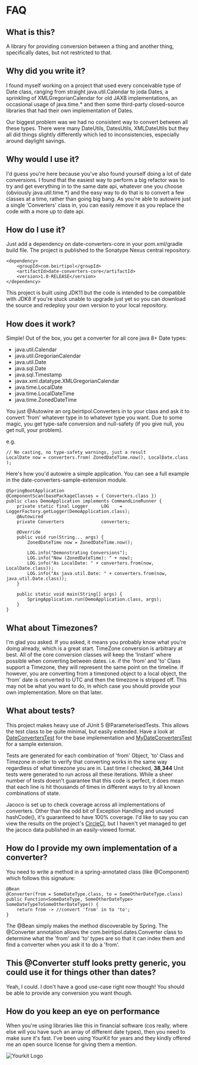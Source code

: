 # FAQ

## What is this?

A library for providing conversion between a thing and another thing, specifically dates, but not restricted to that.

## Why did you write it?

I found myself working on a project that used every conceivable type of Date class, ranging from straight java.util.Calendar to joda Dates, a sprinkling of XMLGregorianCalendar for old JAXB implementations, an occasional usage of java.time.* and then some third-party closed-source libraries that had their own implementation of Dates.

Our biggest problem was we had no consistent way to convert between all these types. There were many DateUtils, DatesUtils, XMLDateUtils but they all did things slightly differently which led to inconsistencies, especially around daylight savings.

## Why would I use it?

I'd guess you're here because you've also found yourself doing a lot of date conversions. I found that the easiest way to perform a big refactor was to try and get everything in to the same date api, whatever one you choose (obviously java.util.time.*) and the easy way to do that is to convert a few classes at a time, rather than going big bang. As you're able to autowire just a single 'Converters' class in, you can easily remove it as you replace the code with a more up to date api.

## How do I use it?

Just add a dependency on date-converters-core in your pom.xml/gradle build file. The project is published to the Sonatype Nexus central repository.

    <dependency>
        <groupId>com.beirtipol</groupId>
        <artifactId>date-converters-core</artifactId>
        <version>1.0-RELEASE</version>
    </dependency>
    
This project is built using JDK11 but the code is intended to be compatible with JDK8 if you're stuck unable to upgrade just yet so you can download the source and redeploy your own version to your local repository.

## How does it work?

Simple! Out of the box, you get a converter for all core java 8+ Date types:

* java.util.Calendar
* java.util.GregorianCalendar
* java.util.Date
* java.sql.Date
* java.sql.Timestamp
* javax.xml.datatype.XMLGregorianCalendar
* java.time.LocalDate
* java.time.LocalDateTime
* java.time.ZonedDateTime

You just @Autowire an org.beirtipol.Converters in to your class and ask it to convert 'from' whatever type in to whatever type you want. Due to some magic, you get type-safe conversion and null-safety (if you give null, you get null, your problem).

e.g.

    // No casting, no type-safety warnings, just a result
    LocalDate now = converters.from( ZonedDateTime.now(), LocalDate.class );

Here's how you'd autowire a simple application. You can see a full example in the date-converters-sample-extension module.

    @SpringBootApplication
    @ComponentScan(basePackageClasses = { Converters.class })
    public class DemoApplication implements CommandLineRunner {
        private static final Logger 	LOG    = LoggerFactory.getLogger(DemoApplication.class);
        @Autowired
        private Converters 				converters;
    
        @Override
        public void run(String... args) {
            ZonedDateTime now = ZonedDateTime.now();
    
            LOG.info("Demonstrating Conversions");
            LOG.info("Now (ZonedDateTime): " + now);
            LOG.info("As LocalDate: " + converters.from(now, LocalDate.class));
            LOG.info("As java.util.Date: " + converters.from(now, java.util.Date.class));
        }
    
        public static void main(String[] args) {
            SpringApplication.run(DemoApplication.class, args);
        }
    }

## What about Timezones?

I'm glad you asked. If you asked, it means you probably know what you're doing already, which is a great start. TimeZone conversion is arbitrary at best. All of the core conversion classes will keep the 'Instant' where possible when converting between dates. i.e. if the 'from' and 'to' Class support a Timezone, they will represent the same point on the timeline. If however, you are converting from a timezoned object to a local object, the 'from' date is converted to UTC and then the timezone is stripped off. This may not be what you want to do, in which case you should provide your own implementation. More on that later.

## What about tests?

This project makes heavy use of JUnit 5 @ParameterisedTests. This allows the test class to be quite minimal, but easily extended. Have a look at [DateConvertersTest](https://github.com/beirtipol/date-converters/blob/master/date-converters-core-tests/src/main/java/com/beirtipol/dates/converter/DateConvertersTest.java) for the base implementation and [MyDateConvertersTest](https://github.com/beirtipol/date-converters/blob/master/date-converters-sample-extension/src/test/java/com/mydate/dates/MyDateConvertersTest.java) for a sample extension.

Tests are generated for each combination of 'from' Object, 'to' Class and Timezone in order to verify that converting works in the same way regardless of what timezone you are in. Last time I checked, **38,344** Unit tests were generated to run across all these iterations. While a sheer number of tests doesn't guarantee that this code is perfect, it does mean that each line is hit thousands of times in different ways to try all known combinations of state.  

Jacoco is set up to check coverage across all implementations of converters. Other than the odd bit of Exception Handling and unused hashCode(), it's guaranteed to have 100% coverage. I'd like to say you can view the results on the project's [CircleCI](https://app.circleci.com/github/beirtipol/date-converters/pipelines), but I haven't yet managed to get the jacoco data published in an easily-viewed format.

## How do I provide my own implementation of a converter?

You need to write a method in a spring-annotated class (like @Component) which follows this signature:

    @Bean
    @Converter(from = SomeDateType.class, to = SomeOtherDateType.class)
    public Function<SomeDateType, SomeOtherDateType> SomeDateTypeToSomeOtherDateType() {
        return from -> //convert 'from' in to 'to';
    }
    
The @Bean simply makes the method discoverable by Spring. The @Converter annotation allows the com.beirtipol.dates.Converter class to determine what the 'from' and 'to' types are so that it can index them and find a converter when you ask it to do a 'from'.

## This @Converter stuff looks pretty generic, you could use it for things other than dates?
Yeah, I could. I don't have a good use-case right now though! You should be able to provide any conversion you want though.

## How do you keep an eye on performance
When you're using libraries like this in financial software (cos really, where else will you have such an array of different date types), then you need to make sure it's fast. I've been using YourKit for years and they kindly offered me an open source license for giving them a mention.

![Yourkit Logo](https://www.yourkit.com/images/yklogo.png)
